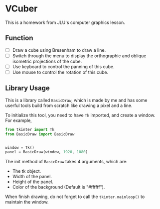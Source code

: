 # VCuber

This is a homework from JLU's computer graphics lesson.

## Function

- [ ] Draw a cube using Bresenham to draw a line.
- [ ] Switch through the menu to display the orthographic and oblique isometric projections of the cube.
- [ ] Use keyboard to control the panning of this cube.
- [ ] Use mouse to control the rotation of this cube.

## Library Usage

This is a library called `BasicDraw`, which is made by me and has some userful tools build from scratch like drawing a pixel and a line.

To initialize this tool, you need to have `Tk` imported, and create a window. For example,
```python
from tkinter import Tk
from BasicDraw import BasicDraw


window = Tk()
panel = BasicDraw(window, 1920, 1080)
```

The init method of `BasicDraw` takes 4 arguments, which are:

- The tk object.
- Width of the panel.
- Height of the panel.
- Color of the background (Default is "#ffffff").

When finish drawing, do not forget to call the `tkinter.mainloop()` to maintain the window.
